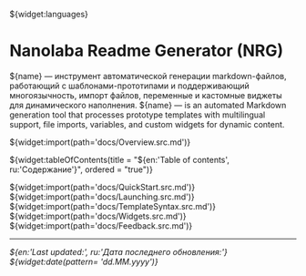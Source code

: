 <!--@nrg.languages=en,ru-->
<!--@nrg.defaultLanguage=en-->

<!--@name=**Nanolaba Readme Generator (NRG)**-->
<!--@stableVersion=0.2-->
<!--@devVersion=0.3-SNAPSHOT-->

${widget:languages}

# Nanolaba Readme Generator (NRG)

${name} — инструмент автоматической генерации markdown-файлов, работающий с шаблонами-прототипами <!--ru-->
и поддерживающий многоязычность, импорт файлов, переменные и кастомные виджеты для динамического наполнения.<!--ru-->
${name} — is an automated Markdown generation tool that processes prototype templates with <!--en-->
multilingual support, file imports, variables, and custom widgets for dynamic content.<!--en-->

${widget:import(path='docs/Overview.src.md')}

${widget:tableOfContents(title = "${en:'Table of contents', ru:'Содержание'}", ordered = "true")}

${widget:import(path='docs/QuickStart.src.md')}
${widget:import(path='docs/Launching.src.md')}
${widget:import(path='docs/TemplateSyntax.src.md')}
${widget:import(path='docs/Widgets.src.md')}
${widget:import(path='docs/Feedback.src.md')}

---
*${en:'Last updated:', ru:'Дата последнего обновления:'} ${widget:date(pattern= 'dd.MM.yyyy')}*